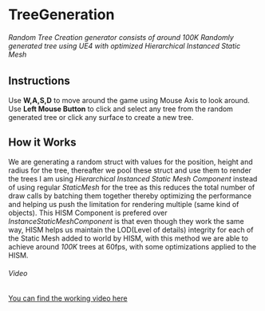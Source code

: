 # TreeGeneration

###### Random Tree Creation generator consists of around 100K Randomly generated tree using UE4 with optimized Hierarchical Instanced Static Mesh

## Instructions

Use **W,A,S,D** to move around the game using Mouse Axis to look around. Use **Left Mouse Button** to click and select any tree from the random generated tree or click any surface to create a new tree.

## How it Works

We are generating a random struct with values for the position, height and radius for the tree, thereafter we pool these struct and use them to render the trees
I am using *Hierarchical Instanced Static Mesh Component* instead of using regular *StaticMesh* for the tree as this reduces the total number of draw calls by batching them together thereby optimizing the performance and helping us push the limitation for rendering multiple (same kind of objects). This HISM Component is prefered over *InstanceStaticMeshComponent* is that even though they work the same way, HISM helps us maintain the LOD(Level of details) integrity for each of the Static Mesh added to world by HISM, with this method we are able to achieve around *100K* trees at 60fps, with some optimizations applied to the HISM.

###### Video

[You can find the working video here](https://imgur.com/a/J5No1iO)

